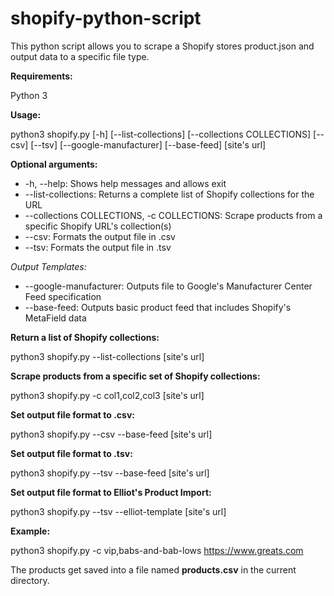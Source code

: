 # shopify-python-script
This python script allows you to scrape a Shopify stores product.json and output data to a specific file type.

**Requirements:**

Python 3

**Usage:**

python3 shopify.py [-h] [--list-collections] [--collections COLLECTIONS]
                  [--csv] [--tsv] [--google-manufacturer] [--base-feed] [site's url]

**Optional arguments:**

  * -h, --help: Shows help messages and allows exit
  * --list-collections: Returns a complete list of Shopify collections for the URL
  * --collections COLLECTIONS, -c COLLECTIONS: Scrape products from a specific Shopify URL's collection(s)
  * --csv: Formats the output file in .csv
  * --tsv: Formats the output file in .tsv

*Output Templates:*

  * --google-manufacturer: Outputs file to Google's Manufacturer Center Feed specification
  * --base-feed: Outputs basic product feed that includes Shopify's MetaField data

**Return a list of Shopify collections:**

python3 shopify.py --list-collections [site's url]

**Scrape products from a specific set of Shopify collections:**

python3 shopify.py -c col1,col2,col3 [site's url]

**Set output file format to .csv:**

python3 shopify.py --csv --base-feed [site's url]

**Set output file format to .tsv:**

python3 shopify.py --tsv --base-feed [site's url]

**Set output file format to Elliot's Product Import:**

python3 shopify.py --tsv --elliot-template [site's url]

**Example:**

python3 shopify.py -c vip,babs-and-bab-lows https://www.greats.com

The products get saved into a file named **products.csv** in the current directory.


